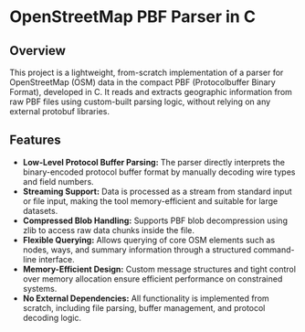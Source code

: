 # OpenStreetMap PBF Parser in C

## Overview

This project is a lightweight, from-scratch implementation of a parser for OpenStreetMap (OSM) data in the compact PBF (Protocolbuffer Binary Format), developed in C. It reads and extracts geographic information from raw PBF files using custom-built parsing logic, without relying on any external protobuf libraries.

## Features

- **Low-Level Protocol Buffer Parsing:** The parser directly interprets the binary-encoded protocol buffer format by manually decoding wire types and field numbers.
- **Streaming Support:** Data is processed as a stream from standard input or file input, making the tool memory-efficient and suitable for large datasets.
- **Compressed Blob Handling:** Supports PBF blob decompression using zlib to access raw data chunks inside the file.
- **Flexible Querying:** Allows querying of core OSM elements such as nodes, ways, and summary information through a structured command-line interface.
- **Memory-Efficient Design:** Custom message structures and tight control over memory allocation ensure efficient performance on constrained systems.
- **No External Dependencies:** All functionality is implemented from scratch, including file parsing, buffer management, and protocol decoding logic.

